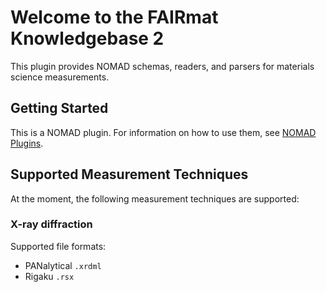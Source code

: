 # Welcome to the **FAIRmat Knowledgebase 2** 

This plugin provides NOMAD schemas, readers, and parsers for materials science measurements.

## Getting Started

This is a NOMAD plugin. For information on how to use them, see [NOMAD Plugins](https://nomad-lab.eu/prod/v1.0/docs/plugins.html).

## Supported Measurement Techniques

At the moment, the following measurement techniques are supported:

### X-ray diffraction

Supported file formats:

- PANalytical `.xrdml`
- Rigaku `.rsx`
